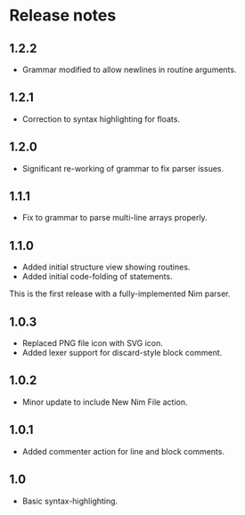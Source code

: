 # Release notes

## 1.2.2

  * Grammar modified to allow newlines in routine arguments.

## 1.2.1

  * Correction to syntax highlighting for floats.

## 1.2.0

  * Significant re-working of grammar to fix parser issues.

## 1.1.1

  * Fix to grammar to parse multi-line arrays properly.

## 1.1.0

  * Added initial structure view showing routines.
  * Added initial code-folding of statements.

This is the first release with a fully-implemented Nim parser.

## 1.0.3

  * Replaced PNG file icon with SVG icon.
  * Added lexer support for discard-style block comment.

## 1.0.2

  * Minor update to include New Nim File action.

## 1.0.1

  * Added commenter action for line and block comments.

## 1.0

  * Basic syntax-highlighting.